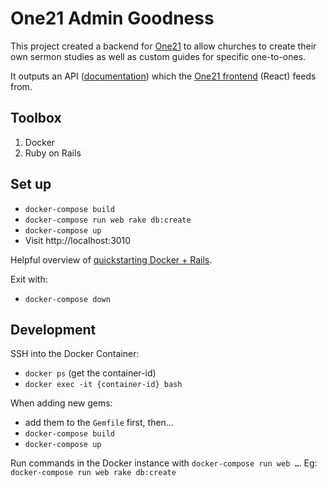 # One21 Admin Goodness

This project created a backend for [One21](https://www.globe.church/resources/one21-launch) to allow churches to create their own sermon studies as well as custom guides for specific one-to-ones.

It outputs an API ([documentation](api-doc.md)) which the [One21 frontend](https://github.com/theglobechurch/one21) (React) feeds from.

## Toolbox

1. Docker
2. Ruby on Rails

## Set up

- `docker-compose build`
- `docker-compose run web rake db:create`
- `docker-compose up`
- Visit http://localhost:3010

Helpful overview of [quickstarting Docker + Rails](https://docs.docker.com/compose/rails/).

Exit with:
- `docker-compose down`

## Development

SSH into the Docker Container:
- `docker ps` (get the container-id)
- `docker exec -it {container-id} bash`

When adding new gems:
- add them to the `Gemfile` first, then…
- `docker-compose build`
- `docker-compose up`

Run commands in the Docker instance with `docker-compose run web …`. Eg: `docker-compose run web rake db:create`

